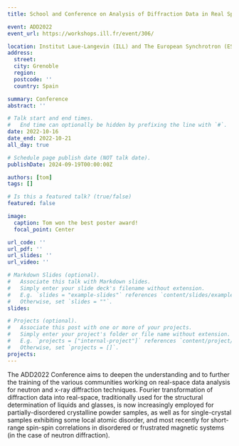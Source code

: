 ```yaml
---
title: School and Conference on Analysis of Diffraction Data in Real Space

event: ADD2022
event_url: https://workshops.ill.fr/event/306/

location: Institut Laue-Langevin (ILL) and The European Synchrotron (ESRF)
address:
  street:
  city: Grenoble
  region:
  postcode: ''
  country: Spain

summary: Conference
abstract: ''

# Talk start and end times.
#   End time can optionally be hidden by prefixing the line with `#`.
date: 2022-10-16
date_end: 2022-10-21
all_day: true

# Schedule page publish date (NOT talk date).
publishDate: 2024-09-19T00:00:00Z

authors: [tom]
tags: []

# Is this a featured talk? (true/false)
featured: false

image:
  caption: Tom won the best poster award!
  focal_point: Center

url_code: ''
url_pdf: ''
url_slides: ''
url_video: ''

# Markdown Slides (optional).
#   Associate this talk with Markdown slides.
#   Simply enter your slide deck's filename without extension.
#   E.g. `slides = "example-slides"` references `content/slides/example-slides.md`.
#   Otherwise, set `slides = ""`.
slides:

# Projects (optional).
#   Associate this post with one or more of your projects.
#   Simply enter your project's folder or file name without extension.
#   E.g. `projects = ["internal-project"]` references `content/project/deep-learning/index.md`.
#   Otherwise, set `projects = []`.
projects:
---
```


The ADD2022 Conference aims to deepen the understanding and to further the training of the various communities working on real-space data analysis for neutron and x-ray diffraction techniques.
Fourier transformation of diffraction data into real-space, traditionally used for the structural determination of liquids and glasses, is now increasingly employed for partially-disordered crystalline powder samples, as well as for single-crystal samples exhibiting some local atomic disorder, and most recently for short-range spin-spin correlations in disordered or frustrated magnetic systems (in the case of neutron diffraction).
